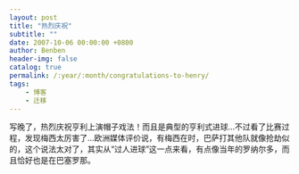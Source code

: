 ```yaml
---
layout: post
title: "热烈庆祝"
subtitle: ""
date: 2007-10-06 00:00:00 +0800
author: Benben
header-img: false
catalog: true
permalink: /:year/:month/congratulations-to-henry/
tags:
    - 博客
    - 迁移
---
```


写晚了，热烈庆祝亨利上演帽子戏法！而且是典型的亨利式进球...不过看了比赛过程，发现梅西太厉害了...欧洲媒体评价说，有梅西在时，巴萨打其他队就像抢劫似的，这个说法太对了，其实从“过人进球”这一点来看，有点像当年的罗纳尔多，而且恰好也是在巴塞罗那。

